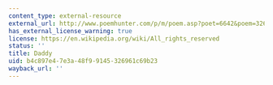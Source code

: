 ```yaml
---
content_type: external-resource
external_url: http://www.poemhunter.com/p/m/poem.asp?poet=6642&poem=32671
has_external_license_warning: true
license: https://en.wikipedia.org/wiki/All_rights_reserved
status: ''
title: Daddy
uid: b4c897e4-7e3a-48f9-9145-326961c69b23
wayback_url: ''
---
```

